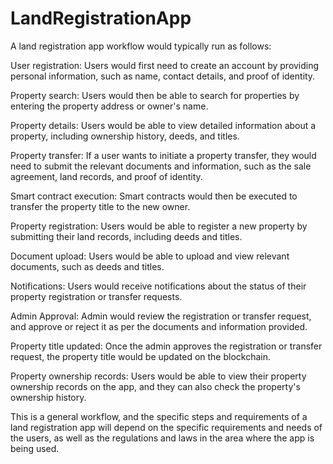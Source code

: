 # LandRegistrationApp
A land registration app workflow would typically run as follows:

User registration: Users would first need to create an account by providing personal information, such as name, contact details, and proof of identity.

Property search: Users would then be able to search for properties by entering the property address or owner's name.

Property details: Users would be able to view detailed information about a property, including ownership history, deeds, and titles.

Property transfer: If a user wants to initiate a property transfer, they would need to submit the relevant documents and information, such as the sale agreement, land records, and proof of identity.

Smart contract execution: Smart contracts would then be executed to transfer the property title to the new owner.

Property registration: Users would be able to register a new property by submitting their land records, including deeds and titles.

Document upload: Users would be able to upload and view relevant documents, such as deeds and titles.

Notifications: Users would receive notifications about the status of their property registration or transfer requests.

Admin Approval: Admin would review the registration or transfer request, and approve or reject it as per the documents and information provided.

Property title updated: Once the admin approves the registration or transfer request, the property title would be updated on the blockchain.

Property ownership records: Users would be able to view their property ownership records on the app, and they can also check the property's ownership history.

This is a general workflow, and the specific steps and requirements of a land registration app will depend on the specific requirements and needs of the users, as well as the regulations and laws in the area where the app is being used.
